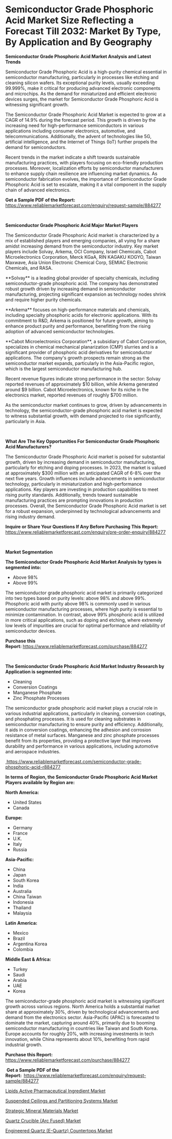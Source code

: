 <p><h1>Semiconductor Grade Phosphoric Acid Market Size Reflecting a Forecast Till 2032: Market By Type, By Application and By Geography</h1></p><p><strong>Semiconductor Grade Phosphoric Acid Market Analysis and Latest Trends</strong></p>
<p><p>Semiconductor Grade Phosphoric Acid is a high-purity chemical essential in semiconductor manufacturing, particularly in processes like etching and cleaning silicon wafers. Its exceptional purity levels, usually exceeding 99.999%, make it critical for producing advanced electronic components and microchips. As the demand for miniaturized and efficient electronic devices surges, the market for Semiconductor Grade Phosphoric Acid is witnessing significant growth.</p><p>The Semiconductor Grade Phosphoric Acid Market is expected to grow at a CAGR of 14.9% during the forecast period. This growth is driven by the increasing need for high-performance semiconductors in various applications including consumer electronics, automotive, and telecommunications. Additionally, the advent of technologies like 5G, artificial intelligence, and the Internet of Things (IoT) further propels the demand for semiconductors.</p><p>Recent trends in the market indicate a shift towards sustainable manufacturing practices, with players focusing on eco-friendly production processes. Moreover, localization efforts by semiconductor manufacturers to enhance supply chain resilience are influencing market dynamics. As semiconductor fabrication evolves, the importance of Semiconductor Grade Phosphoric Acid is set to escalate, making it a vital component in the supply chain of advanced electronics.</p></p>
<p><strong>Get a Sample PDF of the Report:&nbsp;</strong> <a href="https://www.reliablemarketforecast.com/enquiry/request-sample/884277?utm_campaign=1903&utm_medium=2&utm_source=Github&utm_content=ia&utm_term=02042025&utm_id=semiconductor-grade-phosphoric-acid">https://www.reliablemarketforecast.com/enquiry/request-sample/884277</a></p>
<p>&nbsp;</p>
<p><strong>Semiconductor Grade Phosphoric Acid Major Market Players</strong></p>
<p><p>The Semiconductor Grade Phosphoric Acid market is characterized by a mix of established players and emerging companies, all vying for a share amidst increasing demand from the semiconductor industry. Key market players include Solvay, Arkema, OCI Company, Israel Chemicals, Cabot Microelectronics Corporation, Merck KGaA, RIN KAGAKU KOGYO, Taiwan Maxwave, Asia Union Electronic Chemical Corp, SEMIAC Electronic Chemicals, and RASA.</p><p>**Solvay** is a leading global provider of specialty chemicals, including semiconductor-grade phosphoric acid. The company has demonstrated robust growth driven by increasing demand in semiconductor manufacturing, projecting significant expansion as technology nodes shrink and require higher purity chemicals.</p><p>**Arkema** focuses on high-performance materials and chemicals, including specialty phosphoric acids for electronic applications. With its commitment to R&D, Arkema is positioned for future growth, aiming to enhance product purity and performance, benefitting from the rising adoption of advanced semiconductor technologies.</p><p>**Cabot Microelectronics Corporation**, a subsidiary of Cabot Corporation, specializes in chemical mechanical planarization (CMP) slurries and is a significant provider of phosphoric acid derivatives for semiconductor applications. The company's growth prospects remain strong as the semiconductor market expands, particularly in the Asia-Pacific region, which is the largest semiconductor manufacturing hub.</p><p>Recent revenue figures indicate strong performance in the sector: Solvay reported revenues of approximately $10 billion, while Arkema generated around $9 billion. Cabot Microelectronics, known for its niche in the electronics market, reported revenues of roughly $700 million. </p><p>As the semiconductor market continues to grow, driven by advancements in technology, the semiconductor-grade phosphoric acid market is expected to witness substantial growth, with demand projected to rise significantly, particularly in Asia.</p></p>
<p>&nbsp;</p>
<p><strong>What Are The Key Opportunities For Semiconductor Grade Phosphoric Acid Manufacturers?</strong></p>
<p><p>The Semiconductor Grade Phosphoric Acid market is poised for substantial growth, driven by increasing demand in semiconductor manufacturing, particularly for etching and doping processes. In 2023, the market is valued at approximately $300 million with an anticipated CAGR of 6-8% over the next five years. Growth influences include advancements in semiconductor technology, particularly in miniaturization and high-performance applications. Key players are investing in production capabilities to meet rising purity standards. Additionally, trends toward sustainable manufacturing practices are prompting innovations in production processes. Overall, the Semiconductor Grade Phosphoric Acid market is set for a robust expansion, underpinned by technological advancements and rising industry demand.</p></p>
<p><strong>Inquire or Share Your Questions If Any Before Purchasing This Report:</strong> <a href="https://www.reliablemarketforecast.com/enquiry/pre-order-enquiry/884277?utm_campaign=1903&utm_medium=2&utm_source=Github&utm_content=ia&utm_term=02042025&utm_id=semiconductor-grade-phosphoric-acid">https://www.reliablemarketforecast.com/enquiry/pre-order-enquiry/884277</a></p>
<p>&nbsp;</p>
<p><strong>Market Segmentation</strong></p>
<p><strong>The Semiconductor Grade Phosphoric Acid Market Analysis by types is segmented into:</strong></p>
<p><ul><li>Above 98%</li><li>Above 99%</li></ul></p>
<p><p>The semiconductor grade phosphoric acid market is primarily categorized into two types based on purity levels: above 98% and above 99%. Phosphoric acid with purity above 98% is commonly used in various semiconductor manufacturing processes, where high purity is essential to minimize contamination. In contrast, above 99% phosphoric acid is utilized in more critical applications, such as doping and etching, where extremely low levels of impurities are crucial for optimal performance and reliability of semiconductor devices.</p></p>
<p><strong>Purchase this Report:&nbsp;</strong><a href="https://www.reliablemarketforecast.com/purchase/884277?utm_campaign=1903&utm_medium=2&utm_source=Github&utm_content=ia&utm_term=02042025&utm_id=semiconductor-grade-phosphoric-acid">https://www.reliablemarketforecast.com/purchase/884277</a></p>
<p>&nbsp;</p>
<p><strong>The Semiconductor Grade Phosphoric Acid Market Industry Research by Application is segmented into:</strong></p>
<p><ul><li>Cleaning</li><li>Conversion Coatings</li><li>Manganese Phosphate</li><li>Zinc Phosphate Processes</li></ul></p>
<p><p>The semiconductor grade phosphoric acid market plays a crucial role in various industrial applications, particularly in cleaning, conversion coatings, and phosphating processes. It is used for cleaning substrates in semiconductor manufacturing to ensure purity and efficiency. Additionally, it aids in conversion coatings, enhancing the adhesion and corrosion resistance of metal surfaces. Manganese and zinc phosphate processes benefit from its properties, providing a protective layer that improves durability and performance in various applications, including automotive and aerospace industries.</p></p>
<p><a href="https://www.reliablemarketforecast.com/semiconductor-grade-phosphoric-acid-r884277?utm_campaign=1903&utm_medium=2&utm_source=Github&utm_content=ia&utm_term=02042025&utm_id=semiconductor-grade-phosphoric-acid">&nbsp;https://www.reliablemarketforecast.com/semiconductor-grade-phosphoric-acid-r884277</a></p>
<p><strong>In terms of Region, the Semiconductor Grade Phosphoric Acid Market Players available by Region are:</strong></p>
<p>
    <p> <strong> North America: </strong>
        <ul>
            <li>United States</li>
            <li>Canada</li>
        </ul>
        </p> 
    <p> <strong> Europe: </strong>
        <ul>
            <li>Germany</li>
            <li>France</li>
            <li>U.K.</li>
            <li>Italy</li>
            <li>Russia</li>
        </ul>
        </p> 
    <p> <strong> Asia-Pacific: </strong>
        <ul>
            <li>China</li>
            <li>Japan</li>
            <li>South Korea</li>
            <li>India</li>
            <li>Australia</li>
            <li>China Taiwan</li>
            <li>Indonesia</li>
            <li>Thailand</li>
            <li>Malaysia</li>
        </ul>
        </p> 
    <p> <strong> Latin America: </strong>
        <ul>
            <li>Mexico</li>
            <li>Brazil</li>
            <li>Argentina Korea</li>
            <li>Colombia</li>
        </ul>
        </p> 
    <p> <strong> Middle East & Africa: </strong>
        <ul>
            <li>Turkey</li>
            <li>Saudi</li>
            <li>Arabia</li>
            <li>UAE</li>
            <li>Korea</li>
        </ul>
    </p>
    </p>
<p><p>The semiconductor-grade phosphoric acid market is witnessing significant growth across various regions. North America holds a substantial market share at approximately 30%, driven by technological advancements and demand from the electronics sector. Asia-Pacific (APAC) is forecasted to dominate the market, capturing around 40%, primarily due to booming semiconductor manufacturing in countries like Taiwan and South Korea. Europe accounts for roughly 20%, with increasing investments in tech innovation, while China represents about 10%, benefiting from rapid industrial growth.</p></p>
<p><strong>Purchase this Report: </strong><a href="https://www.reliablemarketforecast.com/purchase/884277?utm_campaign=1903&utm_medium=2&utm_source=Github&utm_content=ia&utm_term=02042025&utm_id=semiconductor-grade-phosphoric-acid">https://www.reliablemarketforecast.com/purchase/884277</a></p>
<p>&nbsp;<strong>Get a Sample PDF of the Report:&nbsp;&nbsp;</strong><a href="https://www.reliablemarketforecast.com/enquiry/request-sample/884277?utm_campaign=1903&utm_medium=2&utm_source=Github&utm_content=ia&utm_term=02042025&utm_id=semiconductor-grade-phosphoric-acid">https://www.reliablemarketforecast.com/enquiry/request-sample/884277</a></p>
<p><strong></strong></p>
<p><p><a href="https://github.com/ifsahvadenah/Market-Research-Report-List-1/blob/main/lipids-active-pharmaceutical-ingredient-market.md?utm_campaign=1903&utm_medium=2&utm_source=Github&utm_content=ia&utm_term=02042025&utm_id=semiconductor-grade-phosphoric-acid">Lipids Active Pharmaceutical Ingredient Market</a></p><p><a href="https://github.com/viohlbrenksf/Market-Research-Report-List-1/blob/main/suspended-ceilings-and-partitioning-systems-market.md?utm_campaign=1903&utm_medium=2&utm_source=Github&utm_content=ia&utm_term=02042025&utm_id=semiconductor-grade-phosphoric-acid">Suspended Ceilings and Partitioning Systems Market</a></p><p><a href="https://github.com/vasosblenksk/Market-Research-Report-List-1/blob/main/strategic-mineral-materials-market.md?utm_campaign=1903&utm_medium=2&utm_source=Github&utm_content=ia&utm_term=02042025&utm_id=semiconductor-grade-phosphoric-acid">Strategic Mineral Materials Market</a></p><p><a href="https://github.com/merzafairy04/Market-Research-Report-List-1/blob/main/quartz-crucible-arc-fused-market.md?utm_campaign=1903&utm_medium=2&utm_source=Github&utm_content=ia&utm_term=02042025&utm_id=semiconductor-grade-phosphoric-acid">Quartz Crucible (Arc Fused) Market</a></p><p><a href="https://github.com/irfadac/Market-Research-Report-List-5/blob/main/engineered-quartz-e-quartz-countertops-market.md?utm_campaign=1903&utm_medium=2&utm_source=Github&utm_content=ia&utm_term=02042025&utm_id=semiconductor-grade-phosphoric-acid">Engineered Quartz (E-Quartz) Countertops Market</a></p></p>